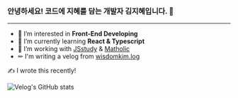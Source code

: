 ### 안녕하세요! 코드에 지혜를 담는 개발자 김지혜입니다. 👋
---

- 👀 I’m interested in **Front-End Developing**
- 🌱 I’m currently learning **React & Typescript**
- 💞️ I’m working with [JSstudy](https://github.com/JS-Study-Club) & [Matholic](https://www.matholic.com/)
- ✏ I'm writing a velog from [wisdomkim.log](velog.io/@wisdomkim)

✍️ I wrote this recently!

![Velog's GitHub stats](https://velog-readme-stats.vercel.app/api?name=wisdomkim)
